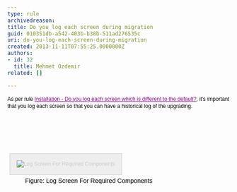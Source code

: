 ```yaml
---
type: rule
archivedreason: 
title: Do you log each screen during migration
guid: 010351db-a542-403b-b38b-511ad276535c
uri: do-you-log-each-screen-during-migration
created: 2013-11-11T07:55:25.0000000Z
authors:
- id: 32
  title: Mehmet Ozdemir
related: []

---
```



<p><span style="color&#58;#000000;line-height&#58;16.79px;font-family&#58;verdana, sans-serif;font-size&#58;12px;">As per rule&#160;</span><a href="/installation-do-you-log-each-screen-which-is-different-to-the-default" style="color&#58;purple;line-height&#58;16.79px;font-family&#58;verdana, sans-serif;font-size&#58;12px;">Installation - Do you log each screen which is different to the default?</a><span style="color&#58;#000000;line-height&#58;16.79px;font-family&#58;verdana, sans-serif;font-size&#58;12px;">, it's important that you log each screen so that you can have a historical log of the upgrading.</span></p>
<br><excerpt class='endintro'></excerpt><br>
<p>​</p><dt style="border&#58;currentcolor;color&#58;#000000;line-height&#58;17px;font-family&#58;verdana, sans-serif;font-size&#58;12px;"><img alt="Log Screen For Required Components" src="http&#58;//www.ssw.com.au/ssw/Standards/Rules/Images/CRM_LogScreenForRequiredComponent.gif" style="margin&#58;5px;padding&#58;15px;border&#58;1px solid #cccccc;color&#58;#cccccc;font-size&#58;1em;background-color&#58;#eeeeee;" /></dt><dd style="border&#58;currentcolor;color&#58;#000000;line-height&#58;17px;font-family&#58;verdana, sans-serif;">Figure&#58; Log Screen For Required Components</dd>


